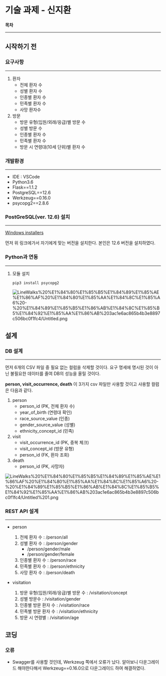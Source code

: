 # 기술 과제 - 신지환

**목차**

---

## 시작하기 전

### 요구사항

---

1. 환자
    - 전체 환자 수
    - 성별 환자 수
    - 인종별 환자 수
    - 민족별 환자 수
    - 사망 환자수
2. 방문
    - 방문 유형(입원/외래/응급)별 방문 수
    - 성별 방문 수
    - 인종별 환자 수
    - 민족별 환자 수
    - 방문 시 연령대(10세 단위)별 환자 수

### 개발환경

---

- IDE : VSCode
- Python3.6
- Flask==1.1.2
- PostgreSQL==12.6
- Werkzeug==0.16.0
- psycopg2==2.8.6
### PostGreSQL(ver. 12.6) 설치

---

[Windows installers](https://www.postgresql.org/download/windows/)

먼저 위 링크에가서 자기에게 맞는 버전을 설치한다. 본인은 12.6 버전을 설치하였다. 

### Python과 연동

---

1. 모듈 설치

    ```python
    pip3 install psycopg2
    ```

    ![LineWalks%20%E1%84%80%E1%85%B5%E1%84%89%E1%85%AE%E1%86%AF%20%E1%84%80%E1%85%AA%E1%84%8C%E1%85%A6%20-%20%E1%84%89%E1%85%B5%E1%86%AB%E1%84%8C%E1%85%B5%E1%84%92%E1%85%AA%E1%86%AB%203ac1e6ac865b4b3e8897c506bc0f1fc4/Untitled.png](LineWalks%20%E1%84%80%E1%85%B5%E1%84%89%E1%85%AE%E1%86%AF%20%E1%84%80%E1%85%AA%E1%84%8C%E1%85%A6%20-%20%E1%84%89%E1%85%B5%E1%86%AB%E1%84%8C%E1%85%B5%E1%84%92%E1%85%AA%E1%86%AB%203ac1e6ac865b4b3e8897c506bc0f1fc4/Untitled.png)

## 설계

### DB 설계

---

먼저 6개의 CSV 파일 중 필요 없는 컬럼을 삭제할 것이다. 요구 명세에 명시된 것이 아닌 불필요한 데이터를 줄여 DB의 성능을 올릴 것이다.

**person, visit_occurrence, death** 이 3가지 csv 파일만 사용할 것이고 사용할 컬럼은 다음과 같다.

1. person
    - person_id (PK, 전체 환자 수)
    - year_of_birth (연령대 확인)
    - race_source_value (인종)
    - gender_source_value (성별)
    - ethnicity_concept_id (민족)
2. visit
    - visit_occurrence_id (PK, 중복 체크)
    - visit_concept_id (방문 유형)
    - person_id (FK, 환자 조회)
3. death
    - person_id (PK, 사망자)

![LineWalks%20%E1%84%80%E1%85%B5%E1%84%89%E1%85%AE%E1%86%AF%20%E1%84%80%E1%85%AA%E1%84%8C%E1%85%A6%20-%20%E1%84%89%E1%85%B5%E1%86%AB%E1%84%8C%E1%85%B5%E1%84%92%E1%85%AA%E1%86%AB%203ac1e6ac865b4b3e8897c506bc0f1fc4/Untitled%201.png](LineWalks%20%E1%84%80%E1%85%B5%E1%84%89%E1%85%AE%E1%86%AF%20%E1%84%80%E1%85%AA%E1%84%8C%E1%85%A6%20-%20%E1%84%89%E1%85%B5%E1%86%AB%E1%84%8C%E1%85%B5%E1%84%92%E1%85%AA%E1%86%AB%203ac1e6ac865b4b3e8897c506bc0f1fc4/Untitled%201.png)

### REST API 설계

---

- person
    1. 전체 환자 수 : /person/all
    2. 성별 환자 수 : /person/gender
        - /person/gender/male
        - /person/gender/female
    3. 인종별 환자 수 : /person/race
    4. 민족별 환자 수 : /person/ethnicity
    5. 사망 환자 수 : /person/death

- visitation
    1. 방문 유형(입원/외래/응급)별 방문 수 : /visitation/concept
    2. 성별 방문수 : /visitation/gender
    3. 인종별 방문 환자 수 : /visitation/race
    4. 민족별 방문 환자 수 : /visitation/ethnicity
    5. 방문 시 연령별 : /visitation/age 

## 코딩

### 오류

- Swagger를 사용할 것인데, Werkzeug 쪽에서 오류가 났다. 알아보니 다운그레이드 해야한다해서 Werkzeug==0.16.0으로 다운그레이드 하여 해결하였다.